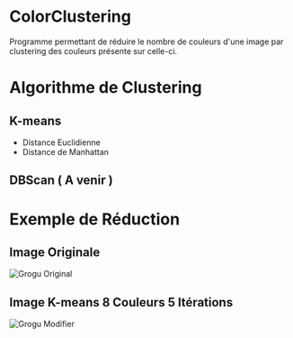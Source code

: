 # ColorClustering
Programme permettant de réduire le nombre de couleurs d'une image par clustering des couleurs présente sur celle-ci.

# Algorithme de Clustering
## K-means
  - Distance Euclidienne
  - Distance de Manhattan 


## DBScan ( A venir )
 
# Exemple de Réduction 
## Image Originale
![Grogu Original](https://github.com/M4ti5/ColorClustering/blob/main/img/grogu.png)

## Image K-means 8 Couleurs 5 Itérations
![Grogu Modifier](https://github.com/M4ti5/ColorClustering/blob/main/img/groguNew.png)